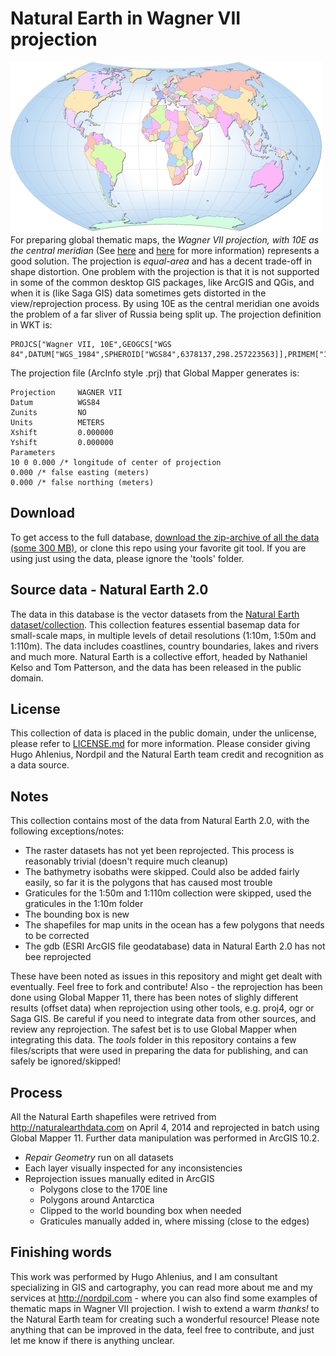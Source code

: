 Natural Earth in Wagner VII projection
======================
![Example map using the WagnerVII projection, basemap using the 110m data](example_110mbasemap.png "Example map using the WagnerVII projection, basemap using the 110m data")
For preparing global thematic maps, the *Wagner VII projection, with 10E as the central meridian* (See [here](http://www.georeference.org/doc/wagner_vii.htm) and [here](http://www.mapthematics.com/ProjectionsList.php?Projection=188) for more information) represents a good solution. The projection is *equal-area* and has a decent trade-off in shape distortion. One problem with the projection is that it is not supported in some of the common desktop GIS packages, like ArcGIS and QGis, and when it is (like Saga GIS) data sometimes gets distorted in the view/reprojection process.
By using 10E as the central meridian one avoids the problem of a far sliver of Russia being split up.
The projection definition in WKT is:

    PROJCS["Wagner VII, 10E",GEOGCS["WGS 84",DATUM["WGS_1984",SPHEROID["WGS84",6378137,298.257223563]],PRIMEM["10E",10],UNIT["degree",0.0174532925199433]],PROJECTION["Wagner_VII"],PARAMETER["false_easting",0],PARAMETER["false_northing",0]]

The projection file (ArcInfo style .prj) that Global Mapper generates is:

    Projection     WAGNER VII
    Datum          WGS84
    Zunits         NO
    Units          METERS
    Xshift         0.000000
    Yshift         0.000000
    Parameters
    10 0 0.000 /* longitude of center of projection
    0.000 /* false easting (meters)
    0.000 /* false northing (meters)

Download
-----
To get access to the full database, [download the zip-archive of all the data (some 300 MB)](https://github.com/fraxen/naturalearth_wagnerVII/archive/master.zip), or clone this repo using your favorite git tool. If you are using just using the data, please ignore the 'tools' folder.

Source data - Natural Earth 2.0
-----
The data in this database is the vector datasets from the [Natural Earth dataset/collection](http://naturalearthdata.com). This collection features essential basemap data for small-scale maps, in multiple levels of detail resolutions (1:10m, 1:50m and 1:110m). The data includes coastlines, country boundaries, lakes and rivers and much more. Natural Earth is a collective effort, headed by Nathaniel Kelso and Tom Patterson, and the data has been released in the public domain.

License
----
This collection of data is placed in the public domain, under the unlicense, please refer to [LICENSE.md](LICENSE.md) for more information. Please consider giving Hugo Ahlenius, Nordpil and the Natural Earth team credit and recognition as a data source.

Notes
-----
This collection contains most of the data from Natural Earth 2.0, with the following exceptions/notes:
* The raster datasets has not yet been reprojected. This process is reasonably trivial (doesn't require much cleanup)
* The bathymetry isobaths were skipped. Could also be added fairly easily, so far it is the polygons that has caused most trouble
* Graticules for the 1:50m and 1:110m collection were skipped, used the graticules in the 1:10m folder
* The bounding box is new
* The shapefiles for map units in the ocean has a few polygons that needs to be corrected
* The gdb (ESRI ArcGIS file geodatabase) data in Natural Earth 2.0 has not bee reprojected

These have been noted as issues in this repository and might get dealt with eventually. Feel free to fork and contribute!
Also - the reprojection has been done using Global Mapper 11, there has been notes of slighly different results (offset data) when reprojection using other tools, e.g. proj4, ogr or Saga GIS. Be careful if you need to integrate data from other sources, and review any reprojection. The safest bet is to use Global Mapper when integrating this data.
The _tools_ folder in this repository contains a few files/scripts that were used in preparing the data for publishing, and can safely be ignored/skipped!

Process
-----
All the Natural Earth shapefiles were retrived from http://naturalearthdata.com on April 4, 2014 and reprojected in batch using Global Mapper 11. Further data manipulation was performed in ArcGIS 10.2.
* _Repair Geometry_ run on all datasets
* Each layer visually inspected for any inconsistencies
* Reprojection issues manually edited in ArcGIS
  * Polygons close to the 170E line
  * Polygons around Antarctica
  * Clipped to the world bounding box when needed
  * Graticules manually added in, where missing (close to the edges)

Finishing words
------
This work was performed by Hugo Ahlenius, and I am consultant specializing in GIS and cartography, you can read more about me and my services at http://nordpil.com - where you can also find some examples of thematic maps in Wagner VII projection.
I wish to extend a warm *thanks!* to the Natural Earth team for creating such a wonderful resource!
Please note anything that can be improved in the data, feel free to contribute, and just let me know if there is anything unclear.
